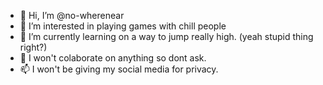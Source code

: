 - 👋 Hi, I’m @no-wherenear
- 👀 I’m interested in playing games with chill people
- 🌱 I’m currently learning on a way to jump really high. (yeah stupid thing right?)
- 💞️ I won't colaborate on anything so dont ask.
- 📫 I won't be giving my social media for privacy.

<!---
no-wherenear/no-wherenear is a ✨ special ✨ repository because its `README.md` (this file) appears on your GitHub profile.
You can click the Preview link to take a look at your changes.
--->
